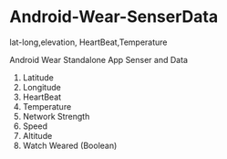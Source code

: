 # Android-Wear-SenserData
lat-long,elevation, HeartBeat,Temperature

Android Wear Standalone App
Senser and Data 
1. Latitude
2. Longitude
3. HeartBeat
4. Temperature
5. Network Strength
6. Speed
7. Altitude
8. Watch Weared (Boolean)
